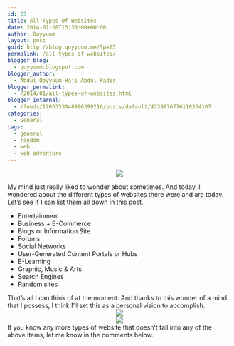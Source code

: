 ```yaml
---
id: 23
title: All Types Of Websites
date: 2014-01-28T13:30:00+00:00
author: Qoyyuum
layout: post
guid: http://blog.qoyyuum.me/?p=23
permalink: /all-types-of-websites/
blogger_blog:
  - qoyyuum.blogspot.com
blogger_author:
  - Abdul Qoyyuum Haji Abdul Kadir
blogger_permalink:
  - /2014/01/all-types-of-websites.html
blogger_internal:
  - /feeds/1705353048896399216/posts/default/4339976776110334107
categories:
  - General
tags:
  - general
  - random
  - web
  - web adventure
---
```

<div style="clear: both; text-align: center;">
  <a href="http://i0.wp.com/blog.qoyyuum.me/wp-content/uploads/2014/01/i__m_gonna_doing_internet___by_d4v1n5-d5fjd8l.gif" style="margin-left: 1em; margin-right: 1em;"><img border="0" src="http://i0.wp.com/blog.qoyyuum.me/wp-content/uploads/2014/01/i__m_gonna_doing_internet___by_d4v1n5-d5fjd8l.gif?resize=400%2C225" data-recalc-dims="1" /></a>
</div>

My mind just really liked to wonder about sometimes. And today, I wondered about the different types of websites there were and are today. Let&#8217;s see if I can list them all down in this post.

  * Entertainment
  * Business&nbsp;+ E-Commerce
  * Blogs or Information Site
  * Forums
  * Social Networks
  * User-Generated Content Portals or Hubs
  * E-Learning
  * Graphic, Music & Arts
  * Search Engines
  * Random sites

<div>
  That&#8217;s all I can think of at the moment. And thanks to this wonder of a mind that I possess, I think I&#8217;ll set this as a personal vision to accomplish.
</div>

<div style="clear: both; text-align: center;">
  <a href="http://i2.wp.com/blog.qoyyuum.me/wp-content/uploads/2014/01/jxymDuU.jpg" style="margin-left: 1em; margin-right: 1em;"><img border="0" src="http://i2.wp.com/blog.qoyyuum.me/wp-content/uploads/2014/01/jxymDuU.jpg?resize=400%2C300" data-recalc-dims="1" /></a>
</div>

<div>
</div>

<div style="clear: both; text-align: center;">
  <a href="http://i1.wp.com/blog.qoyyuum.me/wp-content/uploads/2014/01/barney_stinson.jpg" style="margin-left: 1em; margin-right: 1em;"><img border="0" src="http://i1.wp.com/blog.qoyyuum.me/wp-content/uploads/2014/01/barney_stinson.jpg?resize=400%2C300" data-recalc-dims="1" /></a>
</div>

<div>
</div>

<div>
  If you know any more types of website that doesn&#8217;t fall into any of the above items, let me know in the comments below.
</div>